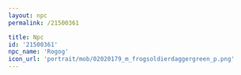 ```yaml
---
layout: npc
permalink: /21500361

title: Npc
id: '21500361'
npc_name: 'Rogog'
icon_url: 'portrait/mob/02020179_m_frogsoldierdaggergreen_p.png'
---
```

